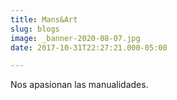 ```yaml
---
title: Mans&Art
slug: blogs
image: _banner-2020-08-07.jpg
date: 2017-10-31T22:27:21.000-05:00

---
```

Nos apasionan las manualidades.